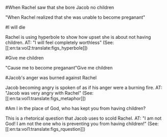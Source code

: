 #When Rachel saw that she bore Jacob no children

"When Rachel realized that she was unable to become preganant"

#I will die

Rachel is using hyperbole to show how upset she is about not having children. AT: "I will feel completely worthless" (See: [[:en:ta:vol2:translate:figs_hyperbole]])

#Give me children

"Cause me to become preganant"Give me children

#Jacob's anger was burned against Rachel

Jacob becoming angry is spoken of as if his anger were a burning fire. AT: "Jacob was very angry with Rachel" (See: [[:en:ta:vol1:translate:figs_metaphor]])

#Am I in the place of God, who has kept you from having children?

This is a rhetorical question that Jacob uses to scold Rachel. AT: "I am not God! I am not the one who is preventing you from having children!" (See: [[:en:ta:vol1:translate:figs_rquestion]])